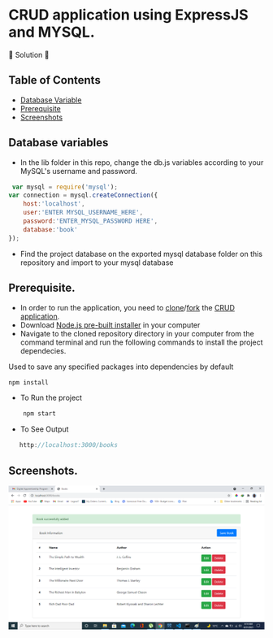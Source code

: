 # CRUD application using ExpressJS and MYSQL.

🚧 Solution 🚧
 
## Table of Contents
- [Database Variable](#database-variables)
- [Prerequisite](#prerequisite.)
- [Screenshots](#screenshots)


## Database variables
 - In the lib folder in this repo, change the db.js variables according to your MySQL's username and password.
```js 
 var mysql = require('mysql');
var connection = mysql.createConnection({
	host:'localhost',
	user:'ENTER MYSQL_USERNAME_HERE',
	password:'ENTER_MYSQL_PASSWORD HERE',
	database:'book'
});
```
- Find the project database on the exported mysql database folder on this repository and import to your mysql database
## Prerequisite.
- In order to run the application, you need to [clone]("link_to_clone)/[fork]("link_to_fork) the [CRUD application](https://github.com/MartinMugambi/-CRUD-application-using-ExpressJS-and-MYSQL.).
- Download [Node.js pre-built installer](https://nodejs.org/en/download/) in your computer
- Navigate to the cloned repository directory in your computer from the command terminal and run the following commands to install the project dependecies.

Used to save any specified packages into dependencies by default
```js
npm install
```
- To Run the project
```js
    npm start
```
- To See Output
```js
   http://localhost:3000/books
```
## Screenshots.

<img src="images/crud.png"/> 